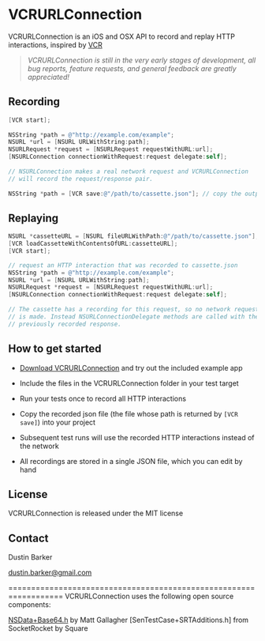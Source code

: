 # VCRURLConnection
VCRURLConnection is an iOS and OSX API to record and replay HTTP interactions, inspired by [VCR](https://github.com/myronmarston/vcr)

> _VCRURLConnection is still in the very early stages of development, all bug reports, feature requests, and general feedback are greatly appreciated!_

## Recording

``` objective-c
[VCR start];
 
NSString *path = @"http://example.com/example";
NSURL *url = [NSURL URLWithString:path];
NSURLRequest *request = [NSURLRequest requestWithURL:url];
[NSURLConnection connectionWithRequest:request delegate:self];
 
// NSURLConnection makes a real network request and VCRURLConnection
// will record the request/response pair.
 
NSString *path = [VCR save:@"/path/to/cassette.json"]; // copy the output file into your project
```

## Replaying

``` objective-c
NSURL *cassetteURL = [NSURL fileURLWithPath:@"/path/to/cassette.json"];
[VCR loadCassetteWithContentsOfURL:cassetteURL];
[VCR start];

// request an HTTP interaction that was recorded to cassette.json
NSString *path = @"http://example.com/example";
NSURL *url = [NSURL URLWithString:path];
NSURLRequest *request = [NSURLRequest requestWithURL:url];
[NSURLConnection connectionWithRequest:request delegate:self];
 
// The cassette has a recording for this request, so no network request
// is made. Instead NSURLConnectionDelegate methods are called with the
// previously recorded response.
```

## How to get started
- [Download VCRURLConnection](https://github.com/dstnbrkr/VCRURLConnection/zipball/master) and try out the included example app
- Include the files in the VCRURLConnection folder in your test target
- Run your tests once to record all HTTP interactions
- Copy the recorded json file (the file whose path is returned by `[VCR save]`) into your project
- Subsequent test runs will use the recorded HTTP interactions instead of the network

- All recordings are stored in a single JSON file, which you can edit by hand

## License

VCRURLConnection is released under the MIT license

## Contact

Dustin Barker

dustin.barker@gmail.com

==================================================================
VCRURLConnection uses the following open source components:

[NSData+Base64.h][1] by Matt Gallagher
[SenTestCase+SRTAdditions.h] from SocketRocket by Square

[1]: http://www.cocoawithlove.com/2009/06/base64-encoding-options-on-mac-and.html
[2]: https://github.com/square/SocketRocket
